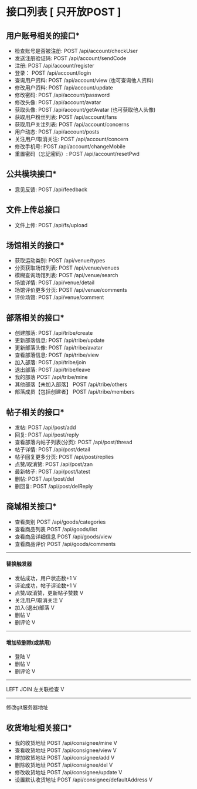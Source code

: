 # 接口列表 [ 只开放POST ]
 
## 用户账号相关的接口*

* 检查账号是否被注册:    POST /api/account/checkUser
* 发送注册验证码:        POST /api/account/sendCode
* 注册:                  POST /api/account/register
* 登录：                 POST /api/account/login
* 查询用户资料:          POST /api/account/view           (也可查询他人资料)
* 修改用户资料:          POST /api/account/update
* 修改密码:              POST /api/account/password
* 修改头像:              POST /api/account/avatar
* 获取头像:              POST /api/account/getAvatar      (也可获取他人头像)
* 获取用户粉丝列表:      POST /api/account/fans
* 获取用户关注列表:      POST /api/account/concerns
* 用户动态:              POST /api/account/posts
* 关注用户/取消关注:     POST /api/account/concern
* 修改手机号:            POST /api/account/changeMobile
* 重置密码（忘记密码）:  POST /api/account/resetPwd

## 公共模块接口*
 
* 意见反馈:              POST /api/feedback

## 文件上传总接口
 
* 文件上传:              POST /api/fs/upload

## 场馆相关的接口*

* 获取运动类别:          POST /api/venue/types
* 分页获取场馆列表:      POST /api/venue/venues
* 模糊查询场馆列表:      POST /api/venue/search
* 场馆详情:              POST /api/venue/detail
* 场馆评价更多分页:      POST /api/venue/comments
* 评价场馆:              POST /api/venue/comment

## 部落相关的接口*

* 创建部落:              POST /api/tribe/create
* 更新部落信息:          POST /api/tribe/update
* 更新部落头像:          POST /api/tribe/avatar
* 查看部落信息:          POST /api/tribe/view
* 加入部落:              POST /api/tribe/join
* 退出部落:              POST /api/tribe/leave
* 我的部落               POST /api/tribe/mine
* 其他部落【未加入部落】 POST /api/tribe/others
* 部落成员【包括创建者】 POST /api/tribe/members

## 帖子相关的接口*

* 发帖:                  POST /api/post/add
* 回复:                  POST /api/post/reply
* 查看部落内帖子列表(分页): POST /api/post/thread
* 帖子详情:              POST /api/post/detail
* 帖子回复更多分页:      POST /api/post/replies
* 点赞/取消赞:           POST /api/post/zan
* 最新帖子:              POST /api/post/latest
* 删帖:                  POST /api/post/del
* 删回复:                POST /api/post/delReply

## 商城相关接口*
* 查看类别          POST /api/goods/categories
* 查看商品列表       POST /api/goods/list
* 查看商品详细信息   POST /api/goods/view
* 查看商品评价       POST /api/goods/comments

---
#### 替换触发器
* 发帖成功，用户状态数+1      V
* 评论成功，帖子评论数+1      V
* 点赞/取消赞，更新帖子赞数   V
* 关注用户/取消关注           V
* 加入(退出)部落              V   
* 删帖                        V
* 删评论                      V

---
#### 增加软删除(或禁用)
* 登陆                        V
* 删帖                        V
* 删评论                      V

---
LEFT JOIN  左关联检查         V

---
修改git服务器地址

## 收货地址相关接口*

* 我的收货地址 POST /api/consignee/mine                   V
* 查看收货地址 POST /api/consignee/view                   V
* 增加收货地址 POST /api/consignee/add                    V
* 删除收货地址 POST /api/consignee/del                    V
* 修改收货地址 POST /api/consignee/update                 V
* 设置默认收货地址 POST /api/consignee/defaultAddress      V